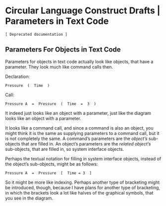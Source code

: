 ﻿Circular Language Construct Drafts | Parameters in Text Code
============================================================

`[ Deprecated documentation ]`

Parameters For Objects in Text Code
-----------------------------------

Parameters for objects in text code actually look like objects, that have a parameter. They look much like command calls then.

Declaration:

```
Pressure  (  Time  )
```

Call:

```
Pressure A  =  Pressure  (  Time  =  3  )
```

It indeed just looks like an object with a parameter, just like the diagram looks like an object with a parameter.

It looks like a command call, and since a command is also an object, you might think it is the same as supplying parameters to a command call, but it is not completely the same. A command’s parameters are the *object’s* sub-objects that are filled in. An object’s parameters are the *related object’s* sub-objects, that are filled in, so system interface objects.

Perhaps the textual notation for filling in system interface objects, instead of the object’s sub-objects, might be as follows:

```
Pressure A  =  Pressure  [  Time = 3  ]
```

So it might be more like indexing. Perhaps another type of bracketing might be introduced, though, because I have plans for another type of bracketing, in which the brackets look a lot like halves of the graphical symbols, that you see in the diagram.